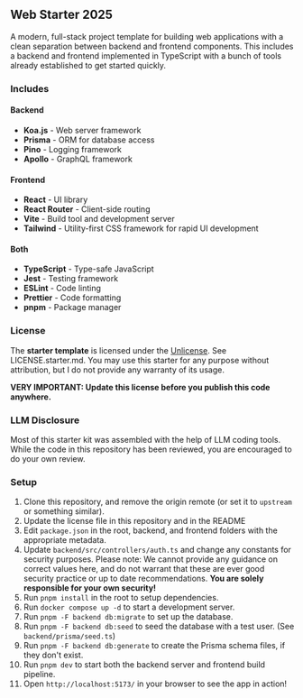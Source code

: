 ## Web Starter 2025

A modern, full-stack project template for building web applications with a clean separation between backend and frontend components. This includes a backend and frontend implemented in TypeScript with a bunch of tools already established to get started quickly.

### Includes

#### Backend
- **Koa.js** - Web server framework
- **Prisma** - ORM for database access
- **Pino** - Logging framework
- **Apollo** - GraphQL framework

#### Frontend
- **React** - UI library
- **React Router** - Client-side routing
- **Vite** - Build tool and development server
- **Tailwind** - Utility-first CSS framework for rapid UI development

#### Both
- **TypeScript** - Type-safe JavaScript
- **Jest** - Testing framework
- **ESLint** - Code linting
- **Prettier** - Code formatting
- **pnpm** - Package manager

### License

The **starter template** is licensed under the [Unlicense](https://unlicense.org). See LICENSE.starter.md. You may use this starter for any purpose without attribution, but I do not provide any warranty of its usage.

**VERY IMPORTANT: Update this license before you publish this code anywhere.**

### LLM Disclosure

Most of this starter kit was assembled with the help of LLM coding tools. While the code in this repository has been reviewed, you are encouraged to do your own review.

### Setup

1. Clone this repository, and remove the origin remote (or set it to `upstream` or something similar).
2. Update the license file in this repository and in the README
3. Edit `package.json` in the root, backend, and frontend folders with the appropriate metadata.
4. Update `backend/src/controllers/auth.ts` and change any constants for security purposes. Please note: We cannot provide any guidance on correct values here, and do not warrant that these are ever good security practice or up to date recommendations. **You are solely responsible for your own security!**
5. Run `pnpm install` in the root to setup dependencies.
6. Run `docker compose up -d` to start a development server.
7. Run `pnpm -F backend db:migrate` to set up the database.
8. Run `pnpm -F backend db:seed` to seed the database with a test user. (See `backend/prisma/seed.ts`)
9. Run `pnpm -F backend db:generate` to create the Prisma schema files, if they don't exist.
10. Run `pnpm dev` to start both the backend server and frontend build pipeline.
11. Open `http://localhost:5173/` in your browser to see the app in action!
